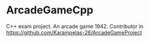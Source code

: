# ArcadeGameCpp
C++ exam project. An arcade game 1942.
Contributor in https://github.com/Karampelas-26/ArcadeGameProject
